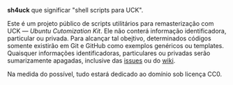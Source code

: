 **sh4uck** que significar "shell scripts para UCK".

Este é um projeto público de scripts utilitários para remasterização com UCK — _Ubuntu Cutomization Kit_. Ele não conterá informação identificadora, particular ou privada. Para alcançar tal obejtivo, determinados códigos somente existirão em Git e GitHub como exemplos genéricos ou templates. Quaisquer informações identificadoras, particulares ou privadas serão sumarizamente apagadas, inclusive das [issues] ou do [wiki].

Na medida do possível, tudo estará dedicado ao domínio sob licença CC0.

[issues]: ../../issues
[wiki]: ../..wiki